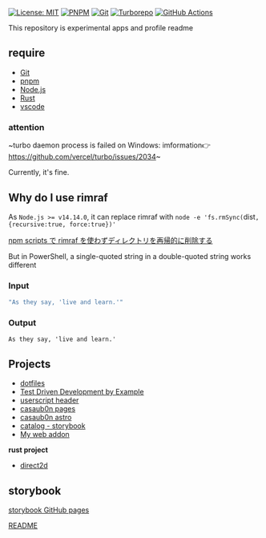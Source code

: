 [![License: MIT](https://img.shields.io/badge/License-MIT-yellow.svg)](https://opensource.org/licenses/MIT)
[![PNPM](https://img.shields.io/badge/pnpm-%234a4a4a.svg?style=for-the-badge&logo=pnpm&logoColor=f69220)](https://pnpm.io/)
[![Git](https://img.shields.io/badge/git-%23F05033.svg?style=for-the-badge&logo=git&logoColor=white)](https://git-scm.com/)
[![Turborepo](https://img.shields.io/badge/Turborepo-EF4444.svg?style=for-the-badge&logo=Turborepo&logoColor=white)](https://turbo.build/repo)
[![GitHub Actions](https://img.shields.io/badge/github%20actions-%232671E5.svg?style=for-the-badge&logo=githubactions&logoColor=white)](https://github.com/casaub0n/casaub0n/actions)

This repository is experimental apps and profile readme

## require

- [Git](https://git-scm.com/)
- [pnpm](https://pnpm.io/)
- [Node.js](https://nodejs.org/ja)
- [Rust](https://www.rust-lang.org/)
- [vscode](https://code.visualstudio.com/)

### attention

~turbo daemon process is failed on Windows: imformation👉 https://github.com/vercel/turbo/issues/2034~

Currently, it's fine.

## Why do I use rimraf

As `Node.js >= v14.14.0`, it can replace rimraf with `node -e 'fs.rmSync(`dist`, {recursive:true, force:true})'`

[npm scripts で rimraf を使わずディレクトリを再帰的に削除する](https://zenn.dev/aumy/articles/node-e-fs-promises-rm-rimraf-recursive-true)

But in PowerShell, a single-quoted string in a double-quoted string works different

### Input

```powershell
"As they say, 'live and learn.'"
```

### Output

```terminal
As they say, 'live and learn.'
```

## Projects

- [dotfiles](../dotfiles/README.md)
- [Test Driven Development by Example](../test-driven-development-by-example/README.md)
- [userscript header](../ush/README.md)
- [casaub0n pages](../../apps/casaub0n-page/README.md)
- [casaub0n astro](../../apps/casaub0n-astro/README.md)
- [catalog - storybook](../../apps/catalog/README.md)
- [My web addon](../maddon/README.md)

**rust project**
- [direct2d](../crates/direct2d)

## storybook

[storybook GitHub pages](https://casaub0n.github.io/casaub0n/)

[README](./apps/catalog/README.md)
